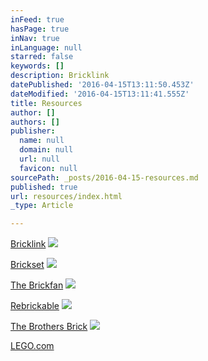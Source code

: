 ```yaml
---
inFeed: true
hasPage: true
inNav: true
inLanguage: null
starred: false
keywords: []
description: Bricklink
datePublished: '2016-04-15T13:11:50.453Z'
dateModified: '2016-04-15T13:11:41.555Z'
title: Resources
author: []
authors: []
publisher:
  name: null
  domain: null
  url: null
  favicon: null
sourcePath: _posts/2016-04-15-resources.md
published: true
url: resources/index.html
_type: Article

---
```

[Bricklink][0]
![](https://the-grid-user-content.s3-us-west-2.amazonaws.com/4e6a859b-7fac-4864-a9a4-439f6dcf9cae.jpg)

[Brickset][1]
![](https://the-grid-user-content.s3-us-west-2.amazonaws.com/5449a0ba-48be-4f9f-9c83-c550e67eb380.png)

[The Brickfan][2]
![](https://the-grid-user-content.s3-us-west-2.amazonaws.com/c343e435-9dca-43ad-8912-0b0e364e5c20.png)

[Rebrickable][3]
![](https://the-grid-user-content.s3-us-west-2.amazonaws.com/0c4e3838-7e28-4ddb-8b20-7f72352b71b2.png)

[The Brothers Brick][4]
![](https://the-grid-user-content.s3-us-west-2.amazonaws.com/02900246-b0e6-446e-889c-3c559f564869.png)

[LEGO.com][5]

[0]: www.bricklink.com
[1]: www.brickset.com
[2]: http://www.thebrickfan.com/
[3]: http://rebrickable.com/
[4]: http://www.brothers-brick.com/
[5]: lego.com